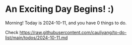 # An Exciting Day Begins! :)

Morning! Today is 2024-10-11, and you have 0 things to do.

Check https://raw.githubusercontent.com/cauliyang/to-do-list/main/todos/2024-10-11.md
